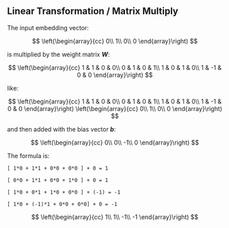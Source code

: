 Linear Transformation / Matrix Multiply
---------------------------------------

The input embedding vector:

$$
\left(\begin{array}{cc}
0\\
1\\
0\\
0
\end{array}\right)
$$

is multiplied by the weight matrix _**W**_:

$$
\left(\begin{array}{cc}
1 & 1 & 0 & 0\\
0 & 1 & 0 & 1\\
1 & 0 & 1 & 0\\
1 & -1 & 0 & 0
\end{array}\right)
$$

like:


$$
\left(\begin{array}{cc}
1 & 1 & 0 & 0\\
0 & 1 & 0 & 1\\
1 & 0 & 1 & 0\\
1 & -1 & 0 & 0
\end{array}\right)
\left(\begin{array}{cc}
0\\
1\\
0\\
0
\end{array}\right)
$$

and then added with the bias vector _**b**_:

$$
\left(\begin{array}{cc}
0\\
0\\
-1\\
0
\end{array}\right)
$$

The formula is:

```
[ 1*0 + 1*1 + 0*0 + 0*0 ] + 0 = 1

[ 0*0 + 1*1 + 0*0 + 1*0 ] + 0 = 1

[ 1*0 + 0*1 + 1*0 + 0*0 ] + (-1) = -1

[ 1*0 + (-1)*1 + 0*0 + 0*0] + 0 = -1
```

$$
\left(\begin{array}{cc}
1\\
1\\
-1\\
-1
\end{array}\right)
$$